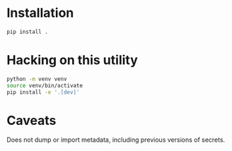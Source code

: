 # Installation

```bash
pip install .
```

# Hacking on this utility

```bash
python -m venv venv
source venv/bin/activate
pip install -e '.[dev]'
```

# Caveats

Does not dump or import metadata, including previous versions of secrets.
